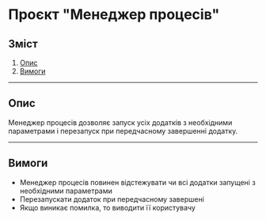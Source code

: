 # Проєкт "Менеджер процесів"
## Зміст
1. [Опис](#Опис)
2. [Вимоги](#Вимоги)
____
## Опис
Менеджер процесів дозволяє запуск усіх додатків з необхідними параметрами і перезапуск при передчасному завершенні додатку.
____
## Вимоги
- Менеджер процесів повинен відстежувати чи всі додатки запущені з необхідними параметрами
- Перезапускати додаток при передчасному завершені
- Якщо виникає помилка, то виводити її користувачу